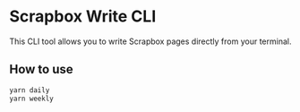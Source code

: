 # Scrapbox Write CLI
This CLI tool allows you to write Scrapbox pages directly from your terminal.

## How to use
```bash
yarn daily
yarn weekly
```